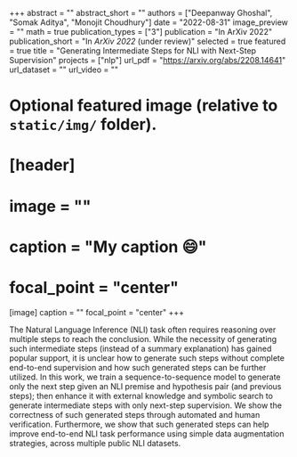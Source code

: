 +++
abstract = ""
abstract_short = ""
authors = ["Deepanway Ghoshal", "Somak Aditya", "Monojit Choudhury"]
date = "2022-08-31"
image_preview = ""
math = true
publication_types = ["3"]
publication = "In ArXiv 2022"
publication_short = "In *ArXiv 2022* (under review)"
selected = true
featured = true
title = "Generating Intermediate Steps for NLI with Next-Step Supervision"
projects = ["nlp"]
url_pdf = "https://arxiv.org/abs/2208.14641"
url_dataset = ""
url_video = ""


# Optional featured image (relative to `static/img/` folder).
# [header]
# image = ""
# caption = "My caption :smile:"
# focal_point = "center"

[image]
caption = ""
focal_point = "center"
+++

The Natural Language Inference (NLI) task often requires reasoning over multiple steps to reach the conclusion. While the necessity of generating such intermediate steps (instead of a summary explanation) has gained popular support, it is unclear how to generate such steps without complete end-to-end supervision and how such generated steps can be further utilized. In this work, we train a sequence-to-sequence model to generate only the next step given an NLI premise and hypothesis pair (and previous steps); then enhance it with external knowledge and symbolic search to generate intermediate steps with only next-step supervision. We show the correctness of such generated steps through automated and human verification. Furthermore, we show that such generated steps can help improve end-to-end NLI task performance using simple data augmentation strategies, across multiple public NLI datasets.
